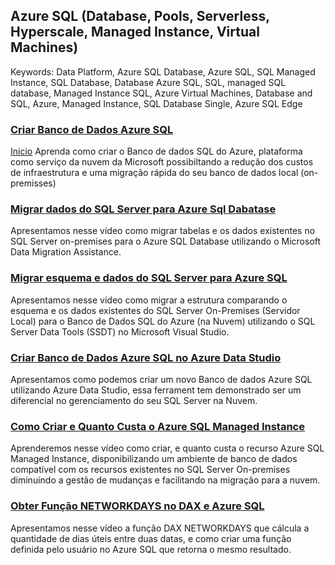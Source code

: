 ## Azure SQL (Database, Pools, Serverless, Hyperscale, Managed Instance, Virtual Machines)
Keywords: Data Platform, Azure SQL Database, Azure SQL, SQL Managed Instance, SQL Database, Database Azure SQL, SQL, managed SQL database, Managed Instance SQL, Azure Virtual Machines, Database and SQL, Azure, Managed Instance, SQL Database Single, Azure SQL Edge

### [Criar Banco de Dados Azure SQL](azure-sql-criar-banco-dados.md ':ignore')
<a href="azure-sql-criar-banco-dados.md">Inicio</a>
Aprenda como criar o Banco de dados SQL do Azure, plataforma como serviço da nuvem da Microsoft possibiltando a redução dos custos de infraestrutura e uma migração rápida do seu banco de dados local (on-premisses)

### [Migrar dados do SQL Server para Azure Sql Dabatase](../sql-server-migrar-dados-azure-sql.md)
Apresentamos nesse vídeo como migrar tabelas e os dados existentes no SQL Server on-premises para o Azure SQL Database utilizando o Microsoft Data Migration Assistance.


### [Migrar esquema e dados do SQL Server para Azure SQL](../azure-sql-migrar-esquema-dados-sql-server.md)
Apresentamos nesse vídeo como migrar a estrutura comparando o esquema e os dados existentes do SQL Server On-Premises (Servidor Local) para o Banco de Dados SQL do Azure (na Nuvem) utilizando o SQL Server Data Tools (SSDT) no Microsoft Visual Studio. 

### [Criar Banco de Dados Azure SQL no Azure Data Studio](../azure-data-studio-criar-sql-database.md)
Apresentamos como podemos criar um novo Banco de dados Azure SQL utilizando Azure Data Studio, essa ferrament tem demonstrado ser um diferencial no gerenciamento do seu SQL Server na Nuvem.

### [Como Criar e Quanto Custa o Azure SQL Managed Instance](../azure-sql-managed-instance-create.md)
Aprenderemos nesse vídeo como criar, e quanto custa o recurso Azure SQL Managed Instance, disponibilizando um ambiente de banco de dados compatível com os recursos existentes no SQL Server On-premises diminuindo a gestão de mudanças e facilitando na migração para a nuvem.

### [Obter Função NETWORKDAYS no DAX e Azure SQL](../azure-sql-dax-funcao-networkdays.md)
Apresentamos nesse vídeo a função DAX NETWORKDAYS que cálcula a quantidade de dias úteis entre duas datas, e como criar uma função definida pelo usuário no Azure SQL que retorna o mesmo resultado.
